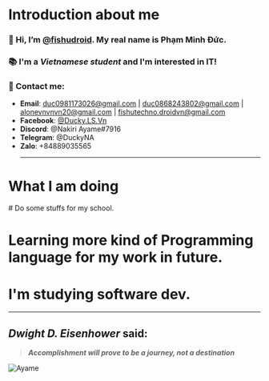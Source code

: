<h1>Introduction about me</h1>

 ### :wave: Hi, I’m [@fishudroid](https://github.com/fishudroid). My real name is **Phạm Minh Đức**. 

 ### :books: I'm a _Vietnamese student_ and I'm interested in **IT**! 

 ### :postbox: Contact me: 

 - **Email**: duc0981173026@gmail.com | duc0868243802@gmail.com | alonevnvnvn20@gmail.com | fishutechno.droidvn@gmail.com
 - **Facebook**: [@Ducky.LS.Vn](https://www.facebook.com/Ducky.LS.Vn) 
 - **Discord**: @Nakiri Ayame#7916 
 - **Telegram**: @DuckyNA
 - **Zalo**: +84889035565 <hr>
 
 <h1>What I am doing</h1>
  # Do some stuffs for my school.
  
  # Learning more kind of Programming language for my work in future.
 
  # I'm studying software dev.
 
 <hr>

 ## _**Dwight D. Eisenhower**_ said: 

 > _**Accomplishment will prove to be a journey, not a destination**_
 
 ![Ayame](https://tenor.com/bnyH1.gif)
